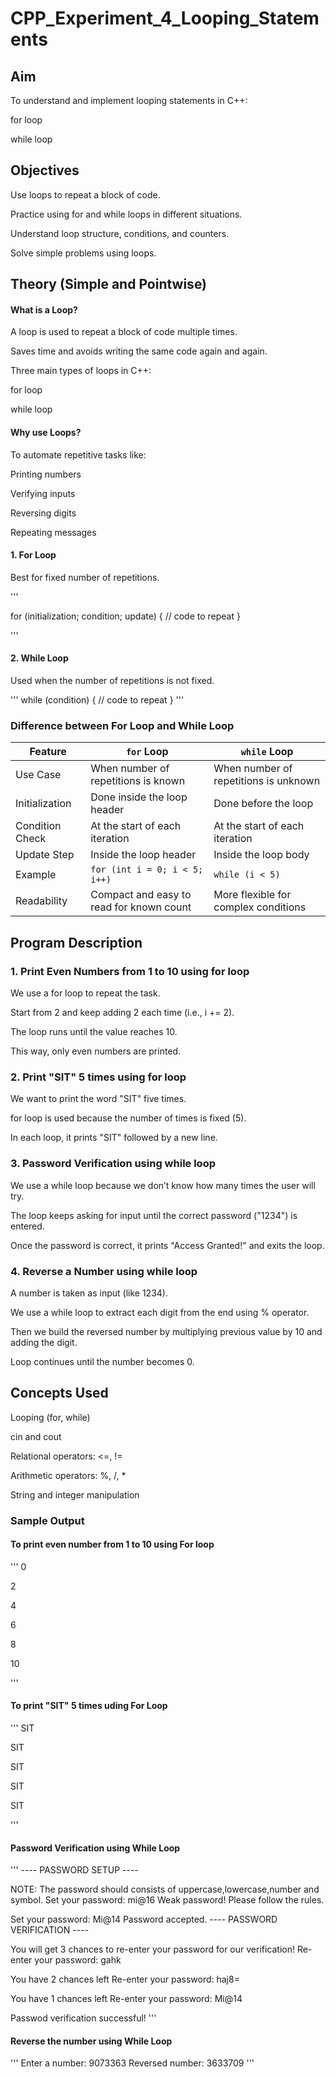 # CPP_Experiment_4_Looping_Statements

## Aim
To understand and implement looping statements in C++:

for loop

while loop

## Objectives
Use loops to repeat a block of code.

Practice using for and while loops in different situations.

Understand loop structure, conditions, and counters.

Solve simple problems using loops.

## Theory (Simple and Pointwise)
#### What is a Loop?
A loop is used to repeat a block of code multiple times.

Saves time and avoids writing the same code again and again.

Three main types of loops in C++:

for loop

while loop

#### Why use Loops?

To automate repetitive tasks like:

Printing numbers

Verifying inputs

Reversing digits

Repeating messages

#### 1. For Loop

Best for fixed number of repetitions.

'''

for (initialization; condition; update) {
   // code to repeat
}

'''

#### 2. While Loop

Used when the number of repetitions is not fixed.

'''
while (condition) {
   // code to repeat
}
'''

### Difference between For Loop and While Loop
| Feature           | `for` Loop                                | `while` Loop                               |
|-------------------|--------------------------------------------|---------------------------------------------|
| Use Case          | When number of repetitions is known       | When number of repetitions is unknown       |
| Initialization    | Done inside the loop header               | Done before the loop                        |
| Condition Check   | At the start of each iteration            | At the start of each iteration              |
| Update Step       | Inside the loop header                    | Inside the loop body                        |
| Example           | `for (int i = 0; i < 5; i++)`             | `while (i < 5)`                             |
| Readability       | Compact and easy to read for known count  | More flexible for complex conditions        |

## Program Description

### 1. Print Even Numbers from 1 to 10 using for loop

We use a for loop to repeat the task.

Start from 2 and keep adding 2 each time (i.e., i += 2).

The loop runs until the value reaches 10.

This way, only even numbers are printed.

### 2. Print "SIT" 5 times using for loop

We want to print the word "SIT" five times.

for loop is used because the number of times is fixed (5).

In each loop, it prints "SIT" followed by a new line.

### 3. Password Verification using while loop

We use a while loop because we don’t know how many times the user will try.

The loop keeps asking for input until the correct password ("1234") is entered.

Once the password is correct, it prints "Access Granted!" and exits the loop.

### 4. Reverse a Number using while loop

A number is taken as input (like 1234).

We use a while loop to extract each digit from the end using % operator.

Then we build the reversed number by multiplying previous value by 10 and adding the digit.

Loop continues until the number becomes 0.

## Concepts Used

Looping (for, while)

cin and cout

Relational operators: <=, !=

Arithmetic operators: %, /, *

String and integer manipulation

### Sample Output

#### To print even number from 1 to 10 using For loop

'''
0

2

4

6

8

10

'''

#### To print "SIT" 5 times uding For Loop

'''
SIT

SIT

SIT

SIT

SIT

'''

#### Password Verification using While Loop

'''
---- PASSWORD SETUP ----

NOTE: The password should consists of uppercase,lowercase,number and symbol.
Set your password: mi@16
Weak password! Please follow the rules.

Set your password: Mi@14 
Password accepted.
---- PASSWORD VERIFICATION ----

You will get 3 chances to re-enter your password for our verification!
Re-enter your password: gahk

You have 2 chances left
Re-enter your password: haj8=

You have 1 chances left
Re-enter your password: Mi@14

Passwod verification successful!
'''
#### Reverse the number using While Loop
'''
Enter a number: 9073363
Reversed number: 3633709
'''
